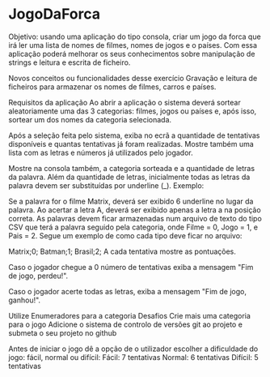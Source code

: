 # JogoDaForca
Objetivo: usando uma aplicação do tipo consola, criar um jogo da forca que irá ler uma lista de nomes de filmes, nomes de jogos e o países. Com essa aplicação poderá melhorar os seus conhecimentos sobre manipulação de strings e leitura e escrita de ficheiro.

Novos conceitos ou funcionalidades desse exercício
Gravação e leitura de ficheiros para armazenar os nomes de filmes, carros e países.

Requisitos da aplicação
Ao abrir a aplicação o sistema deverá sortear aleatoriamente uma das 3 categorias: filmes, jogos ou países e, após isso, sortear um dos nomes da categoria selecionada.

Após a seleção feita pelo sistema, exiba no ecrã a quantidade de tentativas disponíveis e quantas tentativas já foram realizadas. Mostre também uma lista com as letras e números já utilizados pelo jogador.

Mostre na consola também, a categoria sorteada e a quantidade de letras da palavra. Além da quantidade de letras, inicialmente todas as letras da palavra devem ser substituídas por underline (_). Exemplo:

Se a palavra for o filme Matrix, deverá ser exibido 6 underline no lugar da palavra.
Ao acertar a letra A, deverá ser exibido apenas a letra a na posição correta.
As palavras devem ficar armazenadas num arquivo de texto do tipo CSV que terá a palavra seguido pela categoria, onde Filme = 0, Jogo = 1, e Pais = 2. Segue um exemplo de como cada tipo deve ficar no arquivo:

Matrix;0;
Batman;1;
Brasil;2;
A cada tentativa mostre as pontuações.

Caso o jogador chegue a 0 número de tentativas exiba a mensagem "Fim de jogo, perdeu!".

Caso o jogador acerte todas as letras, exiba a mensagem "Fim de jogo, ganhou!".

Utilize Enumeradores para a categoria
Desafios
Crie mais uma categoria para o jogo
Adicione o sistema de controlo de versões git ao projeto e submeta o seu projeto no github

Antes de iniciar o jogo dê a opção de o utilizador escolher a dificuldade do jogo: fácil, normal ou difícil:
Fácil: 7 tentativas
Normal: 6 tentativas
Difícil: 5 tentativas
